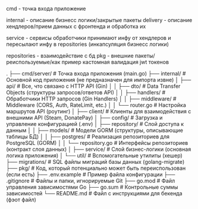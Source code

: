 cmd - точка входа приложение

internal - описание бизнесс логики/закрытые пакеты delivery - описание хендлеров/прием данных с фронтенда и обработка их

service - сервисы обработчики принимают инфу от хендлеров и пересылают инфу в repositories (инкапсуляция бизнесс логики)

repositories - взаимодействие с бд 
pkg - внешние пакеты/реиспользуемые/как пример кастомная валидация jwt токенов

. ├── cmd/server/ # Точка входа приложения (main.go) ├── internal/ # Основной код приложения (не предназначен для импорта извне) │ ├── api/ # Все, что связано с HTTP API (Gin) │ │ ├── dto/ # Data Transfer Objects (структуры запросов/ответов API) │ │ ├── handlers/ # Обработчики HTTP запросов (Gin Handlers) │ │ ├── middleware/ # Middleware (CORS, Auth, RateLimit, etc.) │ │ └── router.go # Настройка маршрутов API (роутинг) │ ├── client/ # Клиенты для взаимодействия с внешними API (Steam, DonatePay) │ ├── config/ # Загрузка и управление конфигурацией (.env) │ ├── repository/ # Слой доступа к данным │ │ ├── models/ # Модели GORM (структуры, описывающие таблицы БД) │ │ ├── postgres/ # Реализация репозиториев для PostgreSQL (GORM) │ │ └── repository.go # Интерфейсы репозиториев (контракт слоя данных) │ ├── service/ # Слой бизнес-логики (основная логика приложения) │ └── util/ # Вспомогательные утилиты (хешер) ├── migrations/ # SQL файлы миграций базы данных (golang-migrate) ├── pkg/ # Код, который потенциально может быть переиспользован (если есть) ├── .env.example # Пример файла конфигурации ├── .gitignore # Файлы и папки, игнорируемые Git ├── go.mod # Файл управления зависимостями Go ├── go.sum # Контрольные суммы зависимостей └── README.md # Файл с инструкциями для бекенда (фэот файл)